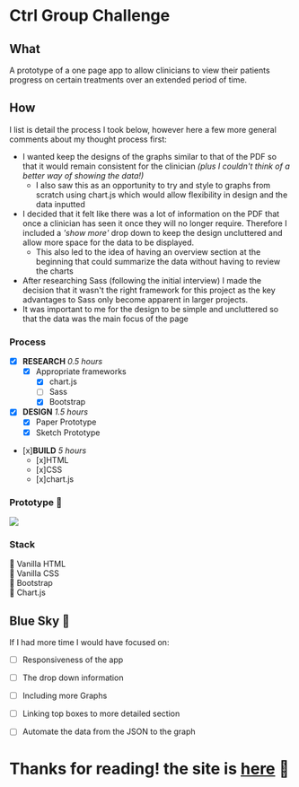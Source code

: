 # Ctrl Group Challenge 

## What
A prototype of a one page app to allow clinicians to view their patients progress on certain treatments over an extended period of time. 

## How 
I list is detail the process I took below, however here a few more general comments about my thought process first: 
* I wanted keep the designs of the graphs similar to that of the PDF so that it would remain consistent  for the clinician _*(plus I couldn't think of a better way of showing the data!)*_
    * I also saw this as an opportunity to try and style to graphs from scratch using chart.js which would allow flexibility in design and the data inputted 
* I decided that it felt like there was a lot of information on the PDF that once a clinician has seen it once they will no longer require. Therefore I included a _*'show more'*_ drop down to keep the design uncluttered and allow more space for the data to be displayed. 
    * This also led to the idea of having an overview section at the beginning that could summarize the data without having to review the charts
* After researching Sass (following the initial interview) I made the decision that it wasn't the right framework for this project as the key advantages to Sass only become apparent in larger projects.
* It was important to me for the design to be simple and uncluttered so that the data was the main focus of the page

### Process
- [x] __RESEARCH__ _*0.5 hours*_ 
    - [x] Appropriate frameworks
        - [x] chart.js
        - [ ] Sass
        - [x] Bootstrap
- [x] __DESIGN__ _*1.5 hours*_ 
    - [x] Paper Prototype
    - [x] Sketch Prototype
- [x]__BUILD__ _*5 hours*_
    - [x]HTML
    - [x]CSS
    - [x]chart.js

### Prototype :art: 
![](https://files.gitter.im/Jen-Harris/cGGX/image.png)
### Stack 
:small_blue_diamond: Vanilla HTML   
:small_blue_diamond: Vanilla CSS  
:small_blue_diamond: Bootstrap  
:small_blue_diamond: Chart.js  


## Blue Sky :rainbow:
If I had more time I would have focused on:
- [ ] Responsiveness of the app 
- [ ] The drop down information 
- [ ] Including more Graphs 
- [ ] Linking top boxes to more detailed section
- [ ] Automate the data from the JSON to the graph 


# Thanks for reading! the site is [here](https://jen-harris.github.io/ctrl-group-test/) :eyes:


